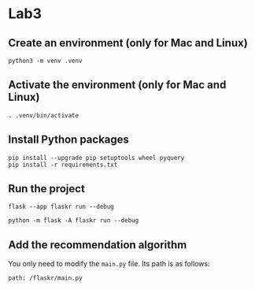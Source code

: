 # Lab3

## Create an environment (only for Mac and Linux)

```
python3 -m venv .venv
```

## Activate the environment (only for Mac and Linux)

```
. .venv/bin/activate
```

## Install Python packages 

```
pip install --upgrade pip setuptools wheel pyquery
pip install -r requirements.txt
```

## Run the project
```
flask --app flaskr run --debug
```



```
python -m flask -A flaskr run --debug
```



## Add the recommendation algorithm
You only need to modify the `main.py` file. Its path is as follows:
```
path: /flaskr/main.py
```